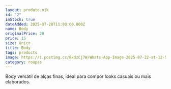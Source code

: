 ```yaml
---
layout: produto.njk
id: "2"
inStock: true
dateAdded: 2025-07-28T11:00:00.000Z
name: Body
originalPrice: 20
price: 15
size: único
title: Body
tags: products
image: https://i.postimg.cc/8kdzCj7W/Whats-App-Image-2025-07-22-at-12-58-33.jpg
category: roupas
---
```


Body versátil de alças finas, ideal para compor looks casuais ou mais elaborados.
